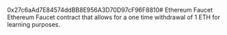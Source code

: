 0x27c6aAd7E84574ddBB8E956A3D70D97cF96F8810# Ethereum Faucet
Ethereum Faucet contract that allows for a one time withdrawal of 1 ETH for learning purposes.
